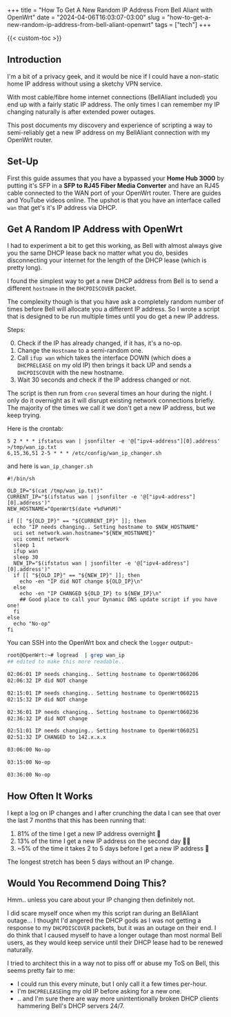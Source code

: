 +++
title = "How To Get A New Random IP Address From Bell Aliant with OpenWrt"
date = "2024-04-06T16:03:07-03:00"
slug = "how-to-get-a-new-random-ip-address-from-bell-aliant-openwrt"
tags = ["tech"]
+++

{{< custom-toc >}}

## Introduction

I'm a bit of a privacy geek, and it would be nice if I could have a non-static home IP address without using a sketchy VPN service.

With most cable/fibre home internet connections (BellAliant included) you end up with a fairly static IP address. The only times I can remember my IP changing naturally is after extended power outages.

This post documents my discovery and experience of scripting a way to semi-reliably get a new IP address on my BellAliant connection with my OpenWrt router.

## Set-Up

First this guide assumes that you have a bypassed your **Home Hub 3000** by putting it's SFP in a **SFP to RJ45 Fiber Media Converter** and have an RJ45 cable connected to the WAN port of your OpenWrt router. There are guides and YouTube videos online. The upshot is that you have an interface called `wan` that get's it's IP address via DHCP.

## Get A Random IP Address with OpenWrt

I had to experiment a bit to get this working, as Bell with almost always give you the same DHCP lease back no matter what you do, besides disconnecting your internet for the length of the DHCP lease (which is pretty long).

I found the simplest way to get a new DHCP address from Bell is to send a different `hostname` in the `DHCPDISCOVER` packet.

The complexity though is that you have ask a completely random number of times before Bell will allocate you a different IP address. So I wrote a script that is designed to be run multiple times until you do get a new IP address.

Steps:

0. Check if the IP has already changed, if it has, it's a no-op.
1. Change the `Hostname` to a semi-random one.
2. Call `ifup wan` which takes the interface DOWN (which does a `DHCPRELEASE` on my old IP) then brings it back UP and sends a `DHCPDISCOVER` with the new hostname.
3. Wait 30 seconds and check if the IP address changed or not.

The script is then run from `cron` several times an hour during the night. I only do it overnight as it will disrupt existing network connections briefly. The majority of the times we call it we don't get a new IP address, but we keep trying.

Here is the crontab:

```shell
5 2 * * * ifstatus wan | jsonfilter -e '@["ipv4-address"][0].address' >/tmp/wan_ip.txt
6,15,36,51 2-5 * * * /etc/config/wan_ip_changer.sh
```

and here is `wan_ip_changer.sh`

```shell
#!/bin/sh

OLD_IP="$(cat /tmp/wan_ip.txt)"
CURRENT_IP="$(ifstatus wan | jsonfilter -e '@["ipv4-address"][0].address')"
NEW_HOSTNAME="OpenWrt$(date +%d%H%M)"

if [[ "${OLD_IP}" == "${CURRENT_IP}" ]]; then
  echo "IP needs changing.. Setting hostname to $NEW_HOSTNAME"
  uci set network.wan.hostname="${NEW_HOSTNAME}"
  uci commit network
  sleep 1
  ifup wan
  sleep 30
  NEW_IP="$(ifstatus wan | jsonfilter -e '@["ipv4-address"][0].address')"
  if [[ "${OLD_IP}" == "${NEW_IP}" ]]; then
    echo -en "IP did NOT change ${OLD_IP}\n"
  else
    echo -en "IP CHANGED ${OLD_IP} to ${NEW_IP}\n"
    ## Good place to call your Dynamic DNS update script if you have one!
  fi
else
  echo "No-op"
fi
```

You can SSH into the OpenWrt box and check the `logger` output:-

```bash
root@OpenWrt:~# logread  | grep wan_ip
## edited to make this more readable..

02:06:01 IP needs changing.. Setting hostname to OpenWrt060206
02:06:32 IP did NOT change

02:15:01 IP needs changing.. Setting hostname to OpenWrt060215
02:15:32 IP did NOT change

02:36:01 IP needs changing.. Setting hostname to OpenWrt060236
02:36:32 IP did NOT change

02:51:01 IP needs changing.. Setting hostname to OpenWrt060251
02:51:32 IP CHANGED to 142.x.x.x

03:06:00 No-op

03:15:00 No-op

03:36:00 No-op
```

## How Often It Works

I kept a log on IP changes and I after crunching the data I can see that over the last 7 months that this has been running that:

1. 81% of the time I get a new IP address overnight :tada:
2. 13% of the time I get a new IP address on the second day :woman_shrugging:
3. ~5% of the time it takes 2 to 5 days before I get a new IP address :see_no_evil:

The longest stretch has been 5 days without an IP change.

## Would You Recommend Doing This?

Hmm.. unless you care about your IP changing then definitely not.

I did scare myself once when my this script ran during an BellAliant outage... I thought I'd angered the DHCP gods as I was not getting a response to my `DHCPDISCOVER` packets, but it was an outage on their end. I do think that I caused myself to have a longer outage than most normal Bell users, as they would keep service until their DHCP lease had to be renewed naturally.

I tried to architect this in a way not to piss off or abuse my ToS on Bell, this seems pretty fair to me:

* I could run this every minute, but I only call it a few times per-hour.
* I'm `DHCPRELEASE`ing my old IP before asking for a new one.
* .. and I'm sure there are way more unintentionally broken DHCP clients hammering Bell's DHCP servers 24/7.
